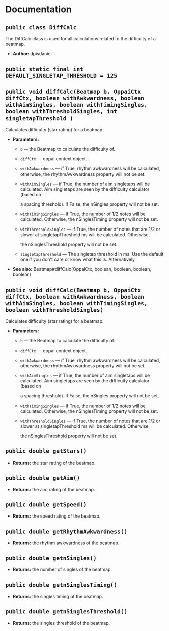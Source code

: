 # Documentation

## `public class DiffCalc`

The DiffCalc class is used for all calculations related to the difficulty of a beatmap.

 * **Author:** dpisdaniel

## `public static final int DEFAULT_SINGLETAP_THRESHOLD = 125`

## `public void diffCalc(Beatmap b, OppaiCtx diffCtx, boolean withAwkwardness, boolean withAimSingles, boolean withTimingSingles, boolean withThresholdSingles, int singletapThreshold )`

Calculates difficulty (star rating) for a beatmap.

 * **Parameters:**
   * `b` — the Beatmap to calculate the difficulty of.
   * `diffCtx` — oppai context object.
   * `withAwkwardness` — if True, rhythm awkwardness will be calculated, otherwise, the rhythmAwkwardness property will not be set.
   * `withAimSingles` — if True, the number of aim singletaps will be calculated. Aim singletaps are seen by the difficulty calculator (based on 

     a spacing threshold). if False, the nSingles property will not be set.
   * `withTimingSingles` — if True, the number of 1/2 notes will be calculated. Otherwise, the nSinglesTiming property will not be set.
   * `withThresholdSingles` — if True, the number of notes that are 1/2 or slower at singletapThreshold ms will be calculated. Otherwise,

     the nSinglesThreshold property will not be set.
   * `singletapThreshold` — The singletap threshold in ms. Use the default one if you don't care or know what this is. Alternatively,
 * **See also:** Beatmap#diffCalc(OppaiCtx, boolean, boolean, boolean, boolean)

## `public void diffCalc(Beatmap b, OppaiCtx diffCtx, boolean withAwkwardness, boolean withAimSingles, boolean withTimingSingles, boolean withThresholdSingles)`

Calculates difficulty (star rating) for a beatmap.

 * **Parameters:**
   * `b` — the Beatmap to calculate the difficulty of.
   * `diffCtx` — oppai context object.
   * `withAwkwardness` — if True, rhythm awkwardness will be calculated, otherwise, the rhythmAwkwardness property will not be set.
   * `withAimSingles` — if True, the number of aim singletaps will be calculated. Aim singletaps are seen by the difficulty calculator (based on 

     a spacing threshold). if False, the nSingles property will not be set.
   * `withTimingSingles` — if True, the number of 1/2 notes will be calculated. Otherwise, the nSinglesTiming property will not be set.
   * `withThresholdSingles` — if True, the number of notes that are 1/2 or slower at singletapThreshold ms will be calculated. Otherwise,

     the nSinglesThreshold property will not be set.

## `public double getStars()`

 * **Returns:** the star rating of the beatmap.

## `public double getAim()`

 * **Returns:** the aim rating of the beatmap.

## `public double getSpeed()`

 * **Returns:** the speed rating of the beatmap.

## `public double getRhythmAwkwardness()`

 * **Returns:** the rhythm awkwardness of the beatmap.

## `public double getnSingles()`

 * **Returns:** the number of singles of the beatmap.

## `public double getnSinglesTiming()`

 * **Returns:** the singles timing of the beatmap.

## `public double getnSinglesThreshold()`

 * **Returns:** the singles threshold of the beatmap.